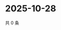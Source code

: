 # 2025-10-28

共 0 条

<!-- BEGIN ZHIHUVIDEO -->
<!-- 最后更新时间 Tue Oct 28 2025 12:14:01 GMT+0800 (China Standard Time) -->

<!-- END ZHIHUVIDEO -->
